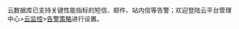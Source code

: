 云数据库已支持关键性能指标的短信、邮件、站内信等告警；欢迎登陆云平台管理中心>[云监控](http://console.tce.fsphere.cn/monitor/overview)>[告警策略](http://console.tce.fsphere.cn/monitor/policylist/add)进行设置。